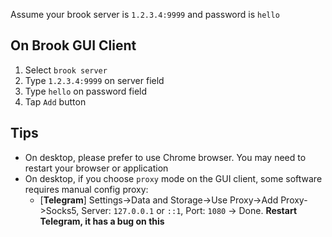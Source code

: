 Assume your brook server is `1.2.3.4:9999` and password is `hello`

## On Brook GUI Client

1. Select `brook server`
2. Type `1.2.3.4:9999` on server field
3. Type `hello` on password field
4. Tap `Add` button

## Tips

-   On desktop, please prefer to use Chrome browser. You may need to restart your browser or application
-   On desktop, if you choose `proxy` mode on the GUI client, some software requires manual config proxy:
    -   [**Telegram**] Settings->Data and Storage->Use Proxy->Add Proxy->Socks5, Server: `127.0.0.1` or `::1`, Port: `1080` -> Done. **Restart Telegram, it has a bug on this**
